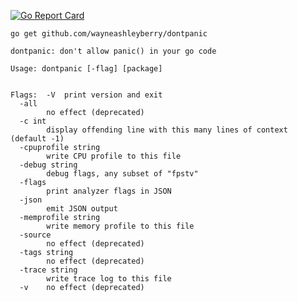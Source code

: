 [![Go Report Card](https://goreportcard.com/badge/github.com/wayneashleyberry/dontpanic)](https://goreportcard.com/report/github.com/wayneashleyberry/dontpanic)

```
go get github.com/wayneashleyberry/dontpanic
```

```
dontpanic: don't allow panic() in your go code

Usage: dontpanic [-flag] [package]


Flags:  -V	print version and exit
  -all
    	no effect (deprecated)
  -c int
    	display offending line with this many lines of context (default -1)
  -cpuprofile string
    	write CPU profile to this file
  -debug string
    	debug flags, any subset of "fpstv"
  -flags
    	print analyzer flags in JSON
  -json
    	emit JSON output
  -memprofile string
    	write memory profile to this file
  -source
    	no effect (deprecated)
  -tags string
    	no effect (deprecated)
  -trace string
    	write trace log to this file
  -v	no effect (deprecated)
```
